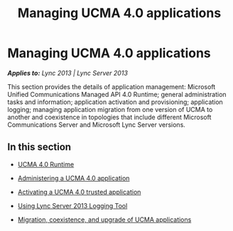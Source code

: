 ﻿---
title: Managing UCMA 4.0 applications
TOCTitle: Managing UCMA 4.0 applications
ms:assetid: 0666e40f-91b0-4549-aaa4-8180b53288f0
ms:mtpsurl: https://msdn.microsoft.com/en-us/library/Dn466088(v=office.15)
ms:contentKeyID: 57103170
ms.date: 07/25/2014
mtps_version: v=office.15
---

# Managing UCMA 4.0 applications


_**Applies to:** Lync 2013 | Lync Server 2013_

This section provides the details of application management: Microsoft Unified Communications Managed API 4.0 Runtime; general administration tasks and information; application activation and provisioning; application logging; managing application migration from one version of UCMA to another and coexistence in topologies that include different Microsoft Communications Server and Microsoft Lync Server versions.

## In this section

  - [UCMA 4.0 Runtime](ucma-4-0-runtime.md)

  - [Administering a UCMA 4.0 application](administering-a-ucma-4-0-application.md)

  - [Activating a UCMA 4.0 trusted application](activating-a-ucma-4-0-trusted-application.md)

  - [Using Lync Server 2013 Logging Tool](using-lync-server-2013-logging-tool.md)

  - [Migration, coexistence, and upgrade of UCMA applications](migration-coexistence-and-upgrade-of-ucma-applications.md)

